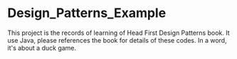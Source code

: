 # Design_Patterns_Example
This project is the records of learning of Head First Design Patterns book. It use Java,
please references the book for details of these codes. In a word, it's about a duck game.



